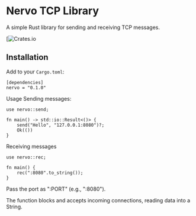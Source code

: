 # Nervo TCP Library

A simple Rust library for sending and receiving TCP messages.

[![Crates.io](https://crates.io/crates/nervo)

## Installation

Add to your `Cargo.toml`:

```
[dependencies]
nervo = "0.1.0"

```




Usage
Sending messages:
```
use nervo::send;

fn main() -> std::io::Result<()> {
    send("Hello", "127.0.0.1:8080")?;
    Ok(())
}
```
Receiving messages
```
use nervo::rec;

fn main() {
    rec(":8080".to_string());
}
```
Pass the port as ":PORT" (e.g., ":8080").

The function blocks and accepts incoming connections, reading data into a String.
